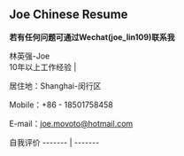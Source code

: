 ## Joe Chinese Resume

**若有任何问题可通过Wechat(joe_lin109)联系我**

林英强-Joe  
10年以上工作经验  |

居住地：Shanghai-闵行区

Mobile：+86 - 18501758458

E-mail：joe.movoto@hotmail.com


自我评价
------- | -------
